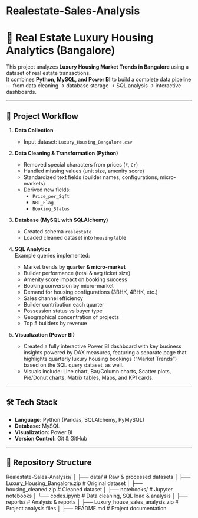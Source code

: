# Realestate-Sales-Analysis

# 🏡 Real Estate Luxury Housing Analytics (Bangalore)

This project analyzes **Luxury Housing Market Trends in Bangalore** using a dataset of real estate transactions.  
It combines **Python, MySQL, and Power BI** to build a complete data pipeline — from data cleaning → database storage → SQL analysis → interactive dashboards.

---

## 📌 Project Workflow

1. **Data Collection**  
   - Input dataset: `Luxury_Housing_Bangalore.csv`

2. **Data Cleaning & Transformation (Python)**  
   - Removed special characters from prices (`₹`, `Cr`)  
   - Handled missing values (unit size, amenity score)  
   - Standardized text fields (builder names, configurations, micro-markets)  
   - Derived new fields:  
     - `Price_per_Sqft`  
     - `NRI_Flag`  
     - `Booking_Status`  

3. **Database (MySQL with SQLAlchemy)**  
   - Created schema `realestate`  
   - Loaded cleaned dataset into `housing` table  

4. **SQL Analytics**  
   Example queries implemented:
   - Market trends by **quarter & micro-market**  
   - Builder performance (total & avg ticket size)  
   - Amenity score impact on booking success  
   - Booking conversion by micro-market  
   - Demand for housing configurations (3BHK, 4BHK, etc.)  
   - Sales channel efficiency  
   - Builder contribution each quarter  
   - Possession status vs buyer type  
   - Geographical concentration of projects  
   - Top 5 builders by revenue  

5. **Visualization (Power BI)**  
   - Created a fully interactive Power BI dashboard with key business insights powered by DAX measures, featuring a separate page that highlights quarterly luxury housing bookings (“Market Trends”) based on the        SQL query dataset, as well.
   - Visuals include: Line chart, Bar/Column charts, Scatter plots, Pie/Donut charts, Matrix tables, Maps, and KPI cards.

---

## 🛠️ Tech Stack

- **Language:** Python (Pandas, SQLAlchemy, PyMySQL)  
- **Database:** MySQL  
- **Visualization:** Power BI  
- **Version Control:** Git & GitHub  

---

## 📂 Repository Structure
Realestate-Sales-Analysis/
│
├── data/ # Raw & processed datasets
│ ├── Luxury_Housing_Bangalore.zip # Original dataset
│ ├── housing_cleaned.zip # Cleaned dataset
│
├── notebooks/ # Jupyter notebooks
│ └── codes.ipynb # Data cleaning, SQL load & analysis
│
├── reports/ # Analysis & reports
│ ├── Luxury_house_sales_analysis.zip # Project analysis files
│
├── README.md # Project documentation


